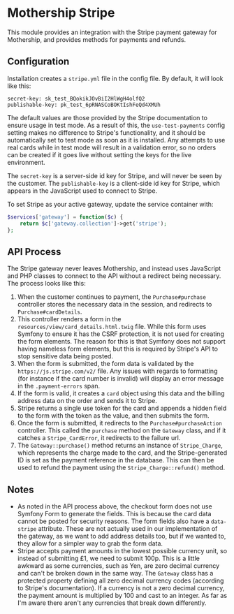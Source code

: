 # Mothership Stripe

This module provides an integration with the Stripe payment gateway for Mothership, and provides methods for payments and refunds.

## Configuration
Installation creates a `stripe.yml` file in the config file. By default, it will look like this:

    secret-key: sk_test_BQokikJOvBiI2HlWgH4olfQ2
    publishable-key: pk_test_6pRNASCoBOKtIshFeQd4XMUh

The default values are those provided by the Stripe documentation to ensure usage in test mode. As a result of this, the `use-test-payments` config setting makes no difference to Stripe's functionality, and it should be automatically set to test mode as soon as it is installed.
Any attempts to use real cards while in test mode will result in a validation error, so no orders can be created if it goes live without setting the keys for the live environment.

The `secret-key` is a server-side id key for Stripe, and will never be seen by the customer.
The `publishable-key` is a client-side id key for Stripe, which appears in the JavaScript used to connect to Stripe.

To set Stripe as your active gateway, update the service container with:

```php
$services['gateway'] = function($c) {
    return $c['gateway.collection']->get('stripe');
};
```

## API Process
The Stripe gateway never leaves Mothership, and instead uses JavaScript and PHP classes to connect to the API without a redirect being necessary. The process looks like this:

1. When the customer continues to payment, the `Purchase#purchase` controller stores the necessary data in the session, and redirects to `Purchase#cardDetails`.
1. This controller renders a form in the `resources/view/card_details.html.twig` file. While this form uses Symfony to ensure it has the CSRF protection, it is not used for creating the form elements. The reason for this is that Symfony does not support having nameless form elements, but this is required by Stripe's API to stop sensitive data being posted.
1. When the form is submitted, the form data is validated by the `https://js.stripe.com/v2/` file. Any issues with regards to formatting (for instance if the card number is invalid) will display an error message in the `.payment-errors` span.
1. If the form is valid, it creates a `card` object using this data and the billing address data on the order and sends it to Stripe.
1. Stripe returns a single use token for the card and appends a hidden field to the form with the token as the value, and then submits the form.
1. Once the form is submitted, it redirects to the `Purchase#purchaseAction` controller. This called the `purchase` method on the `Gateway` class, and if it catches a `Stripe_CardError`, it redirects to the failure url.
1. The `Gateway::purchase()` method returns an instance of `Stripe_Charge`, which represents the charge made to the card, and the Stripe-generated ID is set as the payment reference in the database. This can then be used to refund the payment using the `Stripe_Charge::refund()` method.

## Notes

* As noted in the API process above, the checkout form does not use Symfony Form to generate the fields. This is because the card data cannot be posted for security reasons. The form fields also have a `data-stripe` attribute. These are not actually used in our implementation of the gateway, as we want to add address details too, but if we wanted to, they allow for a simpler way to grab the form data.
* Stripe accepts payment amounts in the lowest possible currency unit, so instead of submitting £1, we need to submit 100p. This is a little awkward as some currencies, such as Yen, are zero decimal currency and can't be broken down in the same way. The `Gateway` class has a protected property defining all zero decimal currency codes (according to Stripe's documentation). If a currency is not a zero decimal currency, the payment amount is multiplied by 100 and cast to an integer. As far as I'm aware there aren't any currencies that break down differently.

